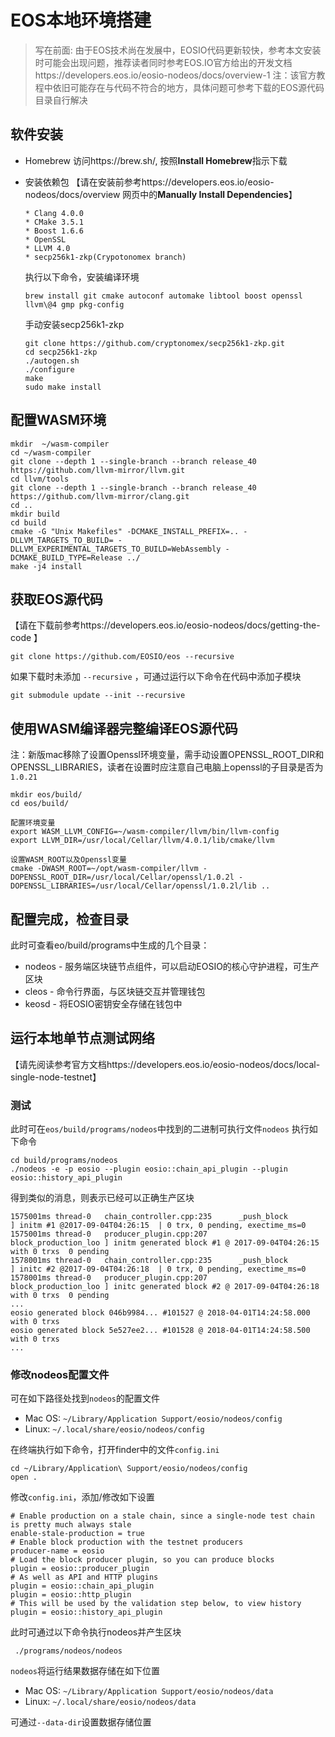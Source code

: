 # EOS本地环境搭建

>写在前面:
>由于EOS技术尚在发展中，EOSIO代码更新较快，参考本文安装时可能会出现问题，推荐读者同时参考EOS.IO官方给出的开发文档https://developers.eos.io/eosio-nodeos/docs/overview-1 
>注：该官方教程中依旧可能存在与代码不符合的地方，具体问题可参考下载的EOS源代码目录自行解决

## 软件安装
* Homebrew
访问https://brew.sh/, 按照**Install Homebrew**指示下载


* 安装依赖包
【请在安装前参考https://developers.eos.io/eosio-nodeos/docs/overview 网页中的**Manually Install Dependencies**】

	```
	* Clang 4.0.0
	* CMake 3.5.1
	* Boost 1.6.6
	* OpenSSL
	* LLVM 4.0
	* secp256k1-zkp(Crypotonomex branch)
	```
  
	执行以下命令，安装编译环境

	```
  brew install git cmake autoconf automake libtool boost openssl llvm\@4 gmp pkg-config
	```
	
  手动安装secp256k1-zkp
  
	```
  git clone https://github.com/cryptonomex/secp256k1-zkp.git
  cd secp256k1-zkp
  ./autogen.sh
  ./configure
  make
  sudo make install
	```

## 配置WASM环境
```
mkdir  ~/wasm-compiler
cd ~/wasm-compiler
git clone --depth 1 --single-branch --branch release_40 https://github.com/llvm-mirror/llvm.git
cd llvm/tools
git clone --depth 1 --single-branch --branch release_40 https://github.com/llvm-mirror/clang.git
cd ..
mkdir build
cd build
cmake -G "Unix Makefiles" -DCMAKE_INSTALL_PREFIX=.. -DLLVM_TARGETS_TO_BUILD= -DLLVM_EXPERIMENTAL_TARGETS_TO_BUILD=WebAssembly -DCMAKE_BUILD_TYPE=Release ../
make -j4 install
```

## 获取EOS源代码
【请在下载前参考https://developers.eos.io/eosio-nodeos/docs/getting-the-code 】
```
git clone https://github.com/EOSIO/eos --recursive
```

如果下载时未添加 `--recursive` ，可通过运行以下命令在代码中添加子模块
```
git submodule update --init --recursive
```


## 使用WASM编译器完整编译EOS源代码
<!-- more -->
注：新版mac移除了设置Openssl环境变量，需手动设置OPENSSL_ROOT_DIR和OPENSSL_LIBRARIES，读者在设置时应注意自己电脑上openssl的子目录是否为`1.0.21`
```
mkdir eos/build/
cd eos/build/

配置环境变量
export WASM_LLVM_CONFIG=~/wasm-compiler/llvm/bin/llvm-config
export LLVM_DIR=/usr/local/Cellar/llvm/4.0.1/lib/cmake/llvm

设置WASM_ROOT以及Openssl变量
cmake -DWASM_ROOT=~/opt/wasm-compiler/llvm -DOPENSSL_ROOT_DIR=/usr/local/Cellar/openssl/1.0.2l -DOPENSSL_LIBRARIES=/usr/local/Cellar/openssl/1.0.2l/lib ..
```

## 配置完成，检查目录
此时可查看eo/build/programs中生成的几个目录：

* nodeos - 服务端区块链节点组件，可以启动EOSIO的核心守护进程，可生产区块
* cleos	- 命令行界面，与区块链交互并管理钱包
* keosd - 将EOSIO密钥安全存储在钱包中

## 运行本地单节点测试网络
【请先阅读参考官方文档https://developers.eos.io/eosio-nodeos/docs/local-single-node-testnet】
### 测试
此时可在`eos/build/programs/nodeos`中找到的二进制可执行文件`nodeos`
执行如下命令
```
cd build/programs/nodeos
./nodeos -e -p eosio --plugin eosio::chain_api_plugin --plugin eosio::history_api_plugin
```

得到类似的消息，则表示已经可以正确生产区块
```
1575001ms thread-0   chain_controller.cpp:235      _push_block          ] initm #1 @2017-09-04T04:26:15  | 0 trx, 0 pending, exectime_ms=0
1575001ms thread-0   producer_plugin.cpp:207       block_production_loo ] initm generated block #1 @ 2017-09-04T04:26:15 with 0 trxs  0 pending
1578001ms thread-0   chain_controller.cpp:235      _push_block          ] initc #2 @2017-09-04T04:26:18  | 0 trx, 0 pending, exectime_ms=0
1578001ms thread-0   producer_plugin.cpp:207       block_production_loo ] initc generated block #2 @ 2017-09-04T04:26:18 with 0 trxs  0 pending
...
eosio generated block 046b9984... #101527 @ 2018-04-01T14:24:58.000 with 0 trxs
eosio generated block 5e527ee2... #101528 @ 2018-04-01T14:24:58.500 with 0 trxs
...
```

### 修改nodeos配置文件
可在如下路径处找到`nodeos`的配置文件

* Mac OS: `~/Library/Application Support/eosio/nodeos/config`
* Linux: `~/.local/share/eosio/nodeos/config`

在终端执行如下命令，打开finder中的文件`config.ini`
```
cd ~/Library/Application\ Support/eosio/nodeos/config
open .
```

修改`config.ini`，添加/修改如下设置
```Linux
# Enable production on a stale chain, since a single-node test chain is pretty much always stale
enable-stale-production = true
# Enable block production with the testnet producers
producer-name = eosio
# Load the block producer plugin, so you can produce blocks
plugin = eosio::producer_plugin
# As well as API and HTTP plugins
plugin = eosio::chain_api_plugin
plugin = eosio::http_plugin
# This will be used by the validation step below, to view history
plugin = eosio::history_api_plugin
```

此时可通过以下命令执行nodeos并产生区块
```
 ./programs/nodeos/nodeos
```

`nodeos`将运行结果数据存储在如下位置

* Mac OS: `~/Library/Application Support/eosio/nodeos/data`
* Linux: `~/.local/share/eosio/nodeos/data`

可通过`--data-dir`设置数据存储位置
